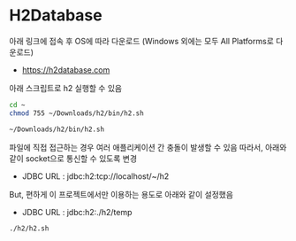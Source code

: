 # H2Database

아래 링크에 접속 후 OS에 따라 다운로드
(Windows 외에는 모두 All Platforms로 다운로드)

- https://h2database.com

아래 스크립트로 h2 실행할 수 있음

```zsh
cd ~
chmod 755 ~/Downloads/h2/bin/h2.sh

~/Downloads/h2/bin/h2.sh
```

파일에 직접 접근하는 경우 여러 애플리케이션 간 충돌이 발생할 수 있음
따라서, 아래와 같이 socket으로 통신할 수 있도록 변경

- JDBC URL : jdbc:h2:tcp://localhost/~/h2

But, 편하게 이 프로젝트에서만 이용하는 용도로 아래와 같이 설정했음

- JDBC URL : jdbc:h2:./h2/temp

```zsh
./h2/h2.sh
```
